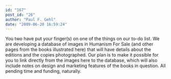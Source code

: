 ```yaml
---
id: "167"
post_id: "26"
author: "Paul F. Gehl"
date: "2009-06-20 16:59:24"
---
```

You two have put your finger(s) on one of the things on our to-do list. We are developing a database of images in Humanism For Sale (and other pages from the books illustrated here) that will have details about the editions and the copies photographed. Our plan is to make it possible for you to link directly from the images here to the database, which will also include notes on design and marketing features of the books in question. All pending time and funding, naturally.
